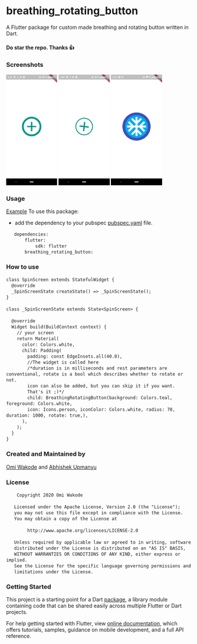 # breathing_rotating_button

A Flutter package for custom made breathing and rotating button written in Dart.

#### Do star the repo. Thanks :+1:
### Screenshots
 <img src = "Screenshot_20200226-181609.png" height = "300em"/> <img src = "Screenshot_20200226-181614.png" height = "300em"/>  <img src = "Screenshot_20200226-213216.png" height = "300em"/>

### Usage
[Example](https://github.com/OmiWakode/breathing_rotating_button/blob/master/example/example_app.dart)
To use this package:
 * add the dependency to your pubspec [pubspec.yaml](https://github.com/OmiWakode/breathing_rotating_button/blob/master/pubspec.yaml) file.
 ```
    dependencies:
        flutter:
            sdk: flutter
        breathing_rotating_button:
 ```
### How to use
 ```
 class SpinScreen extends StatefulWidget {
   @override
   _SpinScreenState createState() => _SpinScreenState();
 }
 
 class _SpinScreenState extends State<SpinScreen> {
 
   @override
   Widget build(BuildContext context) {
     // your screen
     return Material(
       color: Colors.white,
       child: Padding(
         padding: const EdgeInsets.all(40.0),
         //The widget is called here
         /*duration is in milliseconds and rest parameters are conventional, rotate is a bool which describes whether to rotate or not.
         icon can also be added, but you can skip it if you want.
         That's it ;)*/
         child: BreathingRotatingButton(background: Colors.teal, foreground: Colors.white, 
         icon: Icons.person, iconColor: Colors.white, radius: 70, duration: 1000, rotate: true,),
       ),
     );
   }
 }
 ```
### Created and Maintained by
[Omi Wakode](https://github.com/OmiWakode)
and
[Abhishek Upmanyu](https://github.com/abhishekUpmanyu)

### License
```
    Copyright 2020 Omi Wakode
    
   Licensed under the Apache License, Version 2.0 (the "License");
   you may not use this file except in compliance with the License.
   You may obtain a copy of the License at

        http://www.apache.org/licenses/LICENSE-2.0

   Unless required by applicable law or agreed to in writing, software
   distributed under the License is distributed on an "AS IS" BASIS,
   WITHOUT WARRANTIES OR CONDITIONS OF ANY KIND, either express or implied.
   See the License for the specific language governing permissions and
   limitations under the License.
```
 

### Getting Started
This project is a starting point for a Dart
[package](https://flutter.dev/developing-packages/),
a library module containing code that can be shared easily across
multiple Flutter or Dart projects.

For help getting started with Flutter, view 
[online documentation](https://flutter.dev/docs), which offers tutorials, 
samples, guidance on mobile development, and a full API reference.
